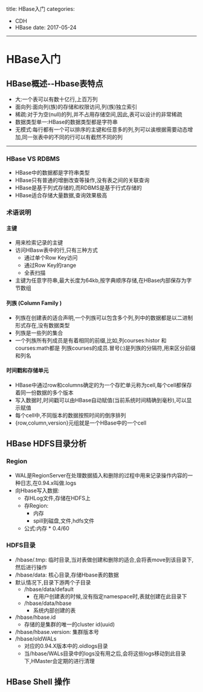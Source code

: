 title: HBase入门
categories: 
- CDH
- HBase
date: 2017-05-24
---
# HBase入门
## HBase概述--Hbase表特点
- 大:一个表可以有数十亿行,上百万列
- 面向列:面向列(族)的存储和权限访问,列(族)独立索引
- 稀疏:对于为空(null)的列,并不占用存储空间,因此,表可以设计的非常稀疏
- 数据类型单一:HBase的数据类型都是字符串
- 无模式:每行都有一个可以排序的主键和任意多的列,列可以诶根据需要动态增加,同一张表中的不同的行可以有截然不同的列

---
### HBase VS RDBMS
- HBase中的数据都是字符串类型
- HBase只有普通的增删改查等操作,没有表之间的关联查询
- HBase是基于列式存储的,而RDBMS是基于行式存储的
- HBase适合存储大量数据,查询效果极高

### 术语说明
#### 主键
- 用来检索记录的主键
- 访问HBasw表中的行,只有三种方式
    + 通过单个Row Key访问
    + 通过Row Key的range
    + 全表扫描
- 主键为任意字符串,最大长度为64kb,按字典顺序存储,在HBase内部保存为字节数组

#### 列族 (Column Family )
- 列族在创建表的适合声明,一个列族可以包含多个列,列中的数据都是以二进制形式存在,没有数据类型
- 列族是一些列的集合
- 一个列族所有列成员是有着相同的前缀,比如,列courses:histor 和 courses:math都是 列族courses的成员.冒号(:)是列族的分隔符,用来区分前缀和列名

#### 时间戳和存储单元
- HBase中通过row和columns确定的为一个存贮单元称为cell,每个cell都保存着同一份数据的多个版本
- 写入数据时,时间戳可以由HBase自动赋值(当前系统时间精确到毫秒),可以显示赋值
- 每个cell中,不同版本的数据按照时间的倒序排列
- {row,column,version}元组就是一个HBase中的一个cell

## HBase HDFS目录分析
### Region
- WAL是RegionServer在处理数据插入和删除的过程中用来记录操作内容的一种日志,在0.94.x叫做.logs
- 向Hbase写入数据:
    + 存HLog文件,存储在HDFS上
    + 存Region:
        * 内存
        * spill到磁盘,文件,hdfs文件
    + 公式:内存 * 0.4/60
### HDFS目录
- /hbase/.tmp: 临时目录,当对表做创建和删除的适合,会将表move到该目录下,然后进行操作
- /hbase/data: 核心目录,存储Hbase表的数据
- 默认情况下,目录下游两个子目录
    + /hbase/data/default
        * 在用户创建表的时候,没有指定namespace时,表就创建在此目录下
    + /hbase/data/hbase 
        * 系统内部创建的表
- /hbase/hbase.id
    + 存储的是集群的唯一的cluster id(uuid)
- /hbase/hbase.version: 集群版本号
- /hbase/oldWALs
    + 对应的0.94.X版本中的.oldlogs目录
    + 当/hbase/WALs目录中的logs没有用之后,会将这些logs移动到此目录下,HMaster会定期的进行清理




## HBase Shell 操作

